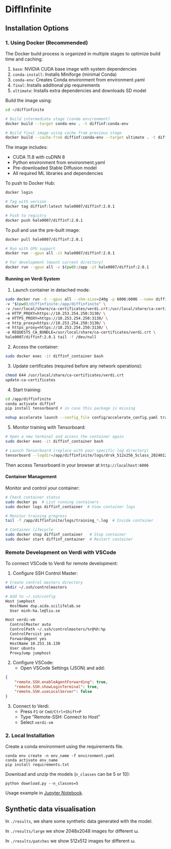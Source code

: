 # DiffInfinite 

## Installation Options

### 1. Using Docker (Recommended)

The Docker build process is organized in multiple stages to optimize build time and caching:

1. `base`: NVIDIA CUDA base image with system dependencies
2. `conda-install`: Installs Miniforge (minimal Conda)
3. `conda-env`: Creates Conda environment from environment.yaml
4. `final`: Installs additional pip requirements
5. `ultimate`: Installs extra dependencies and downloads SD model

Build the image using:

```bash
cd ~/diffinfinite

# Build intermediate stage (conda environment)
docker build --target conda-env . -t diffinf:conda-env

# Build final image using cache from previous stage
docker build --cache-from diffinf:conda-env --target ultimate . -t diffinf:latest
```

The image includes:
- CUDA 11.8 with cuDNN 8
- Python environment from environment.yaml
- Pre-downloaded Stable Diffusion model
- All required ML libraries and dependencies

To push to Docker Hub:
```bash
docker login

# Tag with version
docker tag diffinf:latest hale0007/diffinf:2.0.1

# Push to registry
docker push hale0007/diffinf:2.0.1
```

To pull and use the pre-built image:
```bash
docker pull hale0007/diffinf:2.0.1

# Run with GPU support
docker run --gpus all -it hale0007/diffinf:2.0.1

# For development (mount current directory)
docker run --gpus all -v $(pwd):/app -it hale0007/diffinf:2.0.1
```

#### Running on Verdi System

1. Launch container in detached mode:
```bash
sudo docker run -d --gpus all --shm-size=240g -p 6006:6006 --name diffinf_container \
-v "$(pwd)/diffinfinite:/app/diffinfinite" \
-v /usr/local/share/ca-certificates/verdi.crt:/usr/local/share/ca-certificates/verdi.crt \
-e HTTP_PROXY=https://10.253.254.250:3130/ \
-e HTTPS_PROXY=https://10.253.254.250:3130/ \
-e http_proxy=https://10.253.254.250:3130/ \
-e https_proxy=https://10.253.254.250:3130/ \
-e REQUESTS_CA_BUNDLE=/usr/local/share/ca-certificates/verdi.crt \
hale0007/diffinf:2.0.1 tail -f /dev/null
```

2. Access the container:
```bash
sudo docker exec -it diffinf_container bash
```

3. Update certificates (required before any network operations):
```bash
chmod 644 /usr/local/share/ca-certificates/verdi.crt
update-ca-certificates
```

4. Start training:
```bash
cd /app/diffinfinite
conda activate diffinf
pip install tensorboard # in case this package is missing

nohup accelerate launch --config_file config/accelerate_config.yaml train.py --config_file config/image_gen_train.yaml > logs/training_$(date +%Y%m%d_%H%M%S).log 2>&1 &
```

5. Monitor training with Tensorboard:
```bash
# Open a new terminal and access the container again
sudo docker exec -it diffinf_container bash

# Launch Tensorboard (replace with your specific log directory)
tensorboard --logdir=/app/diffinfinite/logs/drsk_512x256_5class_20240122_15:09/tensorboard --host 0.0.0.0 --port 6006
```
Then access Tensorboard in your browser at `http://localhost:6006`

#### Container Management

Monitor and control your container:
```bash
# Check container status
sudo docker ps  # List running containers
sudo docker logs diffinf_container  # View container logs

# Monitor training progress
tail -f /app/diffinfinite/logs/training_*.log  # Inside container

# Container lifecycle
sudo docker stop diffinf_container   # Stop container
sudo docker start diffinf_container  # Restart container
```

### Remote Development on Verdi with VSCode

To connect VSCode to Verdi for remote development:

1. Configure SSH Control Master:
```bash
# Create control masters directory
mkdir ~/.ssh/controlmasters

# Add to ~/.ssh/config
Host jumphost
  HostName dsp.aida.scilifelab.se
  User minh-ha.le@liu.se

Host verdi-vm
  ControlMaster auto
  ControlPath ~/.ssh/controlmasters/%r@%h:%p
  ControlPersist yes
  ForwardAgent yes
  HostName 10.253.16.130
  User ubuntu
  ProxyJump jumphost
```

2. Configure VSCode:
   - Open VSCode Settings (JSON) and add:
```json
{
    "remote.SSH.enableAgentForwarding": true,
    "remote.SSH.showLoginTerminal": true,
    "remote.SSH.useLocalServer": false
}
```

3. Connect to Verdi:
   - Press `F1` or `Cmd/Ctrl+Shift+P`
   - Type "Remote-SSH: Connect to Host"
   - Select `verdi-vm`

### 2. Local Installation

Create a conda environment using the requirements file.

```
conda env create -n env_name -f environment.yaml
conda activate env_name
pip install requirements.txt
```

Download and unzip the models (```n_classes``` can be 5 or 10):

```
python download.py --n_classes=5
```

Usage example in [Jupyter Notebook](main.ipynb). 


## Synthetic data visualisation

In ```./results```, we share some synthetic data generated with the model. 

In ```./results/large``` we show 2048x2048 images for different ω.

In ```./results/patches``` we show 512x512 images for different ω.